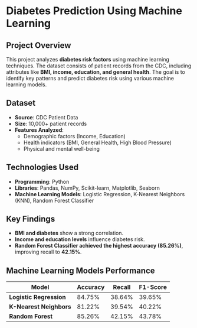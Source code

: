 # Diabetes Prediction Using Machine Learning  

## Project Overview  
This project analyzes **diabetes risk factors** using machine learning techniques. The dataset consists of patient records from the CDC, including attributes like **BMI, income, education, and general health**. The goal is to identify key patterns and predict diabetes risk using various machine learning models.  

## Dataset  
- **Source**: CDC Patient Data  
- **Size**: 10,000+ patient records  
- **Features Analyzed**:  
  - Demographic factors (Income, Education)  
  - Health indicators (BMI, General Health, High Blood Pressure)  
  - Physical and mental well-being  

## Technologies Used  
- **Programming**: Python  
- **Libraries**: Pandas, NumPy, Scikit-learn, Matplotlib, Seaborn  
- **Machine Learning Models**: Logistic Regression, K-Nearest Neighbors (KNN), Random Forest Classifier  

## Key Findings  
- **BMI and diabetes** show a strong correlation.  
- **Income and education levels** influence diabetes risk.  
- **Random Forest Classifier achieved the highest accuracy (85.26%)**, improving recall to **42.15%**.  

## Machine Learning Models Performance  
| Model                  | Accuracy | Recall  | F1-Score |
|------------------------|----------|---------|----------|
| **Logistic Regression** | 84.75%  | 38.64%  | 39.65%   |
| **K-Nearest Neighbors** | 81.22%  | 39.54%  | 40.22%   |
| **Random Forest**       | 85.26%  | 42.15%  | 43.78%   |

